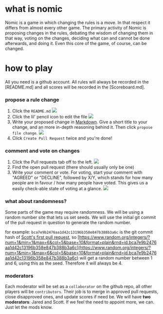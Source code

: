 # what is nomic

Nomic is a game in which changing the rules is a move. In that respect it differs from almost every other game. The primary activity of Nomic is proposing changes in the rules, debating the wisdom of changing them in that way, voting on the changes, deciding what can and cannot be done afterwards, and doing it. Even this core of the game, of course, can be changed.

# how to play

All you need is a github account. All rules will always be recorded in the [README.md] and all scores will be recorded in the [Scoreboard.md].

### propose a rule change

1. Click the `README.md` ![](http://i.imgur.com/gtWUHWd.jpg)
2. Click the lil' pencil icon to edit the file ![](http://i.imgur.com/rGYJ88i.jpg)
3. Write your proposed change in [Markdown](https://github.com/adam-p/markdown-here/wiki/Markdown-Cheatsheet). Give a short title to your change, and an more in-depth reasoning behind it. Then click `propose file change`. ![](http://i.imgur.com/3rlMJVc.jpg)
4. Click `Create Pull Request` twice and you're done!

### comment and vote on changes

1. Click the Pull requests tab off to the left. ![](http://i.imgur.com/eP2OUwe.jpg)
2. Find the open pull request (there should usually only be one)
3. Write your comment or vote. For voting, start your comment with "AGREED" or "DECLINE", followed by X/Y, which stands for how many people are in favour / how many people have voted. This gives us a easily check-able state of voting at a glance. ![](http://i.imgur.com/F1j6NF0.jpg)

### what about randomness?

Some parts of the game may require randomness. We will be using a random number site that lets us set seeds. We will use the initial git commit of the pull request in question to generate the random number.

for example: `bca7e9b2476aa1d42c13196b358e847b388b3a6c` is the git commit hash of [Scott's first pull request](https://github.com/stolksdorf/nomic/pulls), so [https://www.random.org/integers/?num=1&min=1&max=6&col=5&base=10&format=plain&rnd=id.bca7e9b2476aa1d42c13196b358e847b388b3a6c](https://www.random.org/integers/?num=1&min=1&max=6&col=5&base=10&format=plain&rnd=id.bca7e9b2476aa1d42c13196b358e847b388b3a6c) will get a random number between 1 and 6, using this as the seed. Therefore it will always be 4.

### moderators

Each moderator will be set as a `collaborator` on the github repo, all other players will be `contributors`. Their job is to merge in approved pull requests, close disapproved ones, and update scores if need be. We will have **two moderators**: Jared and Scott. If we feel the need to appoint more, we can. Just let the mods know.
